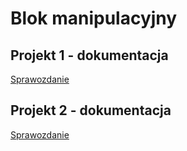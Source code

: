 # Blok manipulacyjny

## Projekt 1 - dokumentacja
[Sprawozdanie](https://github.com/STERO-21Z/szczepanik-hondra/blob/tiago/manipulation/doc/Projekt1.md)

## Projekt 2 -  dokumentacja
[Sprawozdanie](https://github.com/STERO-21Z/szczepanik-hondra/blob/tiago/manipulation/doc/Projekt2.md)
